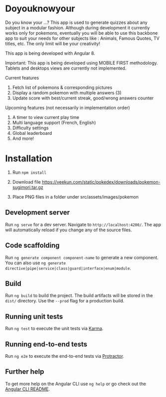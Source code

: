 # Doyouknowyour

Do you know your ...? This app is used to generate quizzes about any subject in a modular fashion.
Although during development it currently works only for pokemons, eventually you will be able to use this backbone app
to suit your needs for other subjects like : Animals, Famous Quotes, TV titles, etc.
The only limit will be your creativity!

This app is being developed with Angular 8.

Important: This app is being developed using MOBILE FIRST methodology. Tablets and desktops views are currently not implemented.

Current features
1. Fetch list of pokemons & corresponding pictures
2. Display a random pokemon with multiple answers (3)
3. Update score with best/current streak, good/wrong answers counter

Upcoming features (not necessarily in implementation order)
1. A timer to view current play time
2. Multi language support (French, English)
3. Difficulty settings
4. Global leaderboard
5. And more! 

# Installation
1. Run `npm install`

2. Download file https://veekun.com/static/pokedex/downloads/pokemon-sugimori.tar.gz

3. Place PNG files in a folder under src/assets/images/pokemon

## Development server

Run `ng serve` for a dev server. Navigate to `http://localhost:4200/`. The app will automatically reload if you change any of the source files.

## Code scaffolding

Run `ng generate component component-name` to generate a new component. You can also use `ng generate directive|pipe|service|class|guard|interface|enum|module`.

## Build

Run `ng build` to build the project. The build artifacts will be stored in the `dist/` directory. Use the `--prod` flag for a production build.

## Running unit tests

Run `ng test` to execute the unit tests via [Karma](https://karma-runner.github.io).

## Running end-to-end tests

Run `ng e2e` to execute the end-to-end tests via [Protractor](http://www.protractortest.org/).

## Further help

To get more help on the Angular CLI use `ng help` or go check out the [Angular CLI README](https://github.com/angular/angular-cli/blob/master/README.md).
